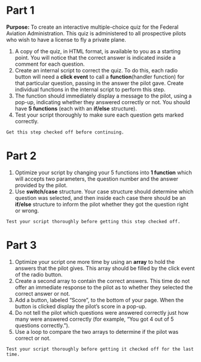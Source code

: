 # Part 1

**Purpose:** To create an interactive multiple-choice quiz for the Federal Aviation Administration. This quiz is administered to all prospective pilots who wish to have a license to fly a private plane.

1. A copy of the quiz, in HTML format, is available to you as a starting point. You will notice that the correct answer is indicated inside a comment for each question.
2. Create an internal script to correct the quiz. To do this, each radio button will need a **click event** to call a **function**(handler function) for that particular question, passing in the answer the pilot gave. Create individual functions in the internal script to perform this step.
3. The function should immediately display a message to the pilot, using a pop-up, indicating whether they answered correctly or not. You should have **5 functions** (each with an **if/else** structure).
4. Test your script thoroughly to make sure each question gets marked correctly.

`Get this step checked off before continuing.`

# Part 2

1. Optimize your script by changing your 5 functions into **1 function** which will accepts two parameters, the question number and the answer provided by the pilot.
2. Use **switch/case** structure. Your case structure should determine which question was selected, and then inside each case there should be an **if/else** structure to inform the pilot whether they got the question right or wrong.

`Test your script thoroughly before getting this step checked off.`

# Part 3

1. Optimize your script one more time by using an **array** to hold the answers that the pilot gives. This array should be filled by the click event of the radio button.
2. Create a second array to contain the correct answers. This time do not offer an immediate response to the pilot as to whether they selected the correct answer or not.
3. Add a button, labeled “Score”, to the bottom of your page. When the button is clicked display the pilot’s score in a pop-up.
4. Do not tell the pilot which questions were answered correctly just how many were answered correctly (for example, “You got 4 out of 5 questions correctly.”).
5. Use a loop to compare the two arrays to determine if the pilot was correct or not.

`Test your script thoroughly before getting it checked off for the last time.`
